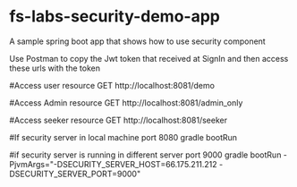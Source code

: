 # fs-labs-security-demo-app
A sample spring boot app that shows how to use security component

Use Postman to copy the Jwt token that received at SignIn and then 
access these urls with the token

#Access user resource
GET http://localhost:8081/demo

#Access Admin resource
GET http://localhost:8081/admin_only

#Access seeker resource
GET http://localhost:8081/seeker

#If security server in local machine port 8080
gradle bootRun

#if security server is running in different server port 9000
gradle bootRun -PjvmArgs="-DSECURITY_SERVER_HOST=66.175.211.212 -DSECURITY_SERVER_PORT=9000"